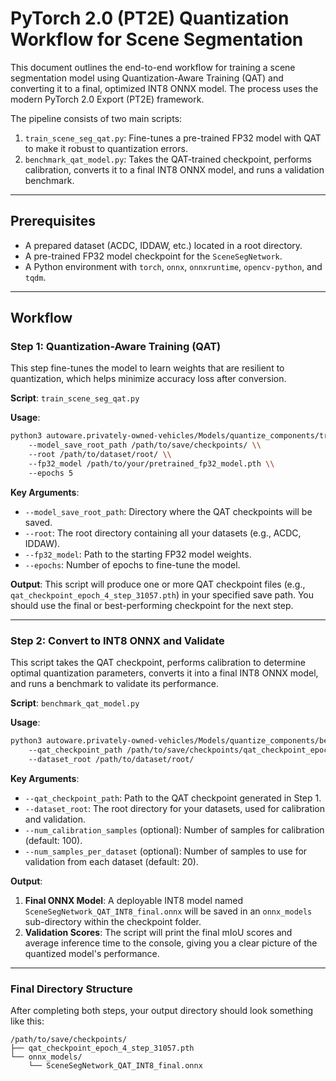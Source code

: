# PyTorch 2.0 (PT2E) Quantization Workflow for Scene Segmentation

This document outlines the end-to-end workflow for training a scene segmentation model using Quantization-Aware Training (QAT) and converting it to a final, optimized INT8 ONNX model. The process uses the modern PyTorch 2.0 Export (PT2E) framework.

The pipeline consists of two main scripts:
1.  `train_scene_seg_qat.py`: Fine-tunes a pre-trained FP32 model with QAT to make it robust to quantization errors.
2.  `benchmark_qat_model.py`: Takes the QAT-trained checkpoint, performs calibration, converts it to a final INT8 ONNX model, and runs a validation benchmark.

---

## Prerequisites
- A prepared dataset (ACDC, IDDAW, etc.) located in a root directory.
- A pre-trained FP32 model checkpoint for the `SceneSegNetwork`.
- A Python environment with `torch`, `onnx`, `onnxruntime`, `opencv-python`, and `tqdm`.

---

## Workflow

### Step 1: Quantization-Aware Training (QAT)

This step fine-tunes the model to learn weights that are resilient to quantization, which helps minimize accuracy loss after conversion.

**Script**: `train_scene_seg_qat.py`

**Usage**:
```bash
python3 autoware.privately-owned-vehicles/Models/quantize_components/train_scene_seg_qat.py \\
    --model_save_root_path /path/to/save/checkpoints/ \\
    --root /path/to/dataset/root/ \\
    --fp32_model /path/to/your/pretrained_fp32_model.pth \\
    --epochs 5
```

**Key Arguments**:
- `--model_save_root_path`: Directory where the QAT checkpoints will be saved.
- `--root`: The root directory containing all your datasets (e.g., ACDC, IDDAW).
- `--fp32_model`: Path to the starting FP32 model weights.
- `--epochs`: Number of epochs to fine-tune the model.

**Output**:
This script will produce one or more QAT checkpoint files (e.g., `qat_checkpoint_epoch_4_step_31057.pth`) in your specified save path. You should use the final or best-performing checkpoint for the next step.

---

### Step 2: Convert to INT8 ONNX and Validate

This script takes the QAT checkpoint, performs calibration to determine optimal quantization parameters, converts it into a final INT8 ONNX model, and runs a benchmark to validate its performance.

**Script**: `benchmark_qat_model.py`

**Usage**:
```bash
python3 autoware.privately-owned-vehicles/Models/quantize_components/benchmark_qat_model.py \\
    --qat_checkpoint_path /path/to/save/checkpoints/qat_checkpoint_epoch_4_step_31057.pth \\
    --dataset_root /path/to/dataset/root/
```

**Key Arguments**:
- `--qat_checkpoint_path`: Path to the QAT checkpoint generated in Step 1.
- `--dataset_root`: The root directory for your datasets, used for calibration and validation.
- `--num_calibration_samples` (optional): Number of samples for calibration (default: 100).
- `--num_samples_per_dataset` (optional): Number of samples to use for validation from each dataset (default: 20).

**Output**:
1.  **Final ONNX Model**: A deployable INT8 model named `SceneSegNetwork_QAT_INT8_final.onnx` will be saved in an `onnx_models` sub-directory within the checkpoint folder.
2.  **Validation Scores**: The script will print the final mIoU scores and average inference time to the console, giving you a clear picture of the quantized model's performance.

---

### Final Directory Structure

After completing both steps, your output directory should look something like this:
```
/path/to/save/checkpoints/
├── qat_checkpoint_epoch_4_step_31057.pth
└── onnx_models/
    └── SceneSegNetwork_QAT_INT8_final.onnx
```

